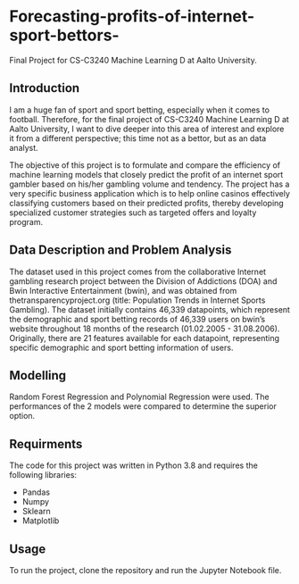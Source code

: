 # Forecasting-profits-of-internet-sport-bettors-
Final Project for CS-C3240 Machine Learning D at Aalto University.

## Introduction
I am a huge fan of sport and sport betting, especially when it comes to football. Therefore, for the final project of CS-C3240 Machine Learning D at Aalto University, I want to dive deeper into this area of interest and explore it from a different perspective; this time not as a bettor, but as an data analyst. 

The objective of this project is to formulate and compare the efficiency of machine learning models that closely predict the profit of an internet sport gambler based on his/her gambling volume and tendency. 
The project has a very specific business application which is to help online casinos effectively classifying customers based on their predicted profits, thereby developing specialized customer strategies such as targeted offers and loyalty program. 

## Data Description and Problem Analysis
The dataset used in this project comes from the collaborative Internet gambling research project between the Division of Addictions (DOA) and Bwin Interactive Entertainment (bwin), and was obtained from thetransparencyproject.org (title: Population Trends in Internet Sports Gambling).
The dataset initially contains 46,339 datapoints, which represent the demographic and sport betting records of 46,339 users on bwin’s website throughout 18 months of the research (01.02.2005 - 31.08.2006). Originally, there are 21 features available for each datapoint, representing specific demographic and sport betting information of users. 
  
## Modelling
Random Forest Regression and Polynomial Regression were used.
The performances of the 2 models were compared to determine the superior option.

## Requirments
The code for this project was written in Python 3.8 and requires the following libraries:

- Pandas
- Numpy
- Sklearn
- Matplotlib

## Usage
To run the project, clone the repository and run the Jupyter Notebook file.

